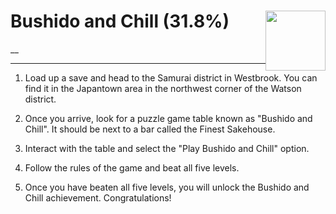 # Bushido and Chill (31.8%) <img style="float: right;" src="https://cdn.cloudflare.steamstatic.com/steamcommunity/public/images/apps/1091500/ddedbfc44a125a864027e504de48fde92751c7b1.jpg" width="96" height="96">

__

---

1. Load up a save and head to the Samurai district in Westbrook. You can find it in the Japantown area in the northwest corner of the Watson district.

2. Once you arrive, look for a puzzle game table known as "Bushido and Chill". It should be next to a bar called the Finest Sakehouse.

3. Interact with the table and select the "Play Bushido and Chill" option.

4. Follow the rules of the game and beat all five levels.

5. Once you have beaten all five levels, you will unlock the Bushido and Chill achievement. Congratulations!